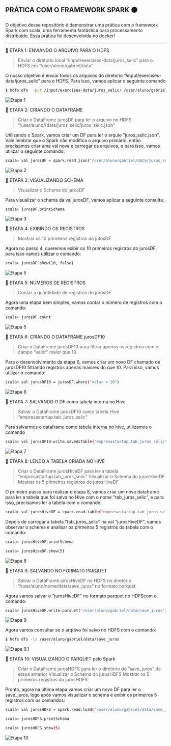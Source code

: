 ## PRÁTICA COM O FRAMEWORK SPARK 🟠

O objetivo desse repositório é demonstrar uma prática com o framework Spark com scala, uma ferramenta fantástica para processamento distribuído. Essa prática foi desenvolvida no docker!

---

📢 ETAPA 1: ENVIANDO O ARQUIVO PARA O HDFS

> Enviar o diretório local “/input/exercises-data/juros_selic” para o HDFS em “/user/aluno/gabriel/data”

O nosso objetivo é enviar todos os arquivos do diretório “/input/exercises-data/juros_selic” para o HDFS. Para isso, vamos aplicar o seguinte comando

``` bash
$ hdfs dfs  -put /input/exercises-data/juros_selic/ /user/aluno/gabriel/data
``` 

![Etapa 1](https://github.com/gacarvalho/practice-spark-dataframe/blob/main/Spark%20-%20DataFrame/Exercicio_1.png?raw=true)

📢 ETAPA 2: CRIANDO O DATAFRAME

> Criar o DataFrame jurosDF para ler o arquivo no HDFS “/user/aluno/<nome>/data/juros_selic/juros_selic.json”

Utilizando o Spark, vamos criar um DF para ler o arquio "juros_selic.json". Vale lembrar que o Spark não modifica o arquivo primário, então precisamos criar uma val nova e carregar os arquivos, e para isso, vamos utilizar o seguinte comando:
``` bash
scala> val jurosDF = spark.read.json("/user/aluno/gabriel/data/juros_selic.json")
``` 

![Etapa 2](https://github.com/gacarvalho/practice-spark-dataframe/blob/main/Spark%20-%20DataFrame/Exercicio_2.png?raw=true)

📢 ETAPA 3: VISUALIZANDO SCHEMA

> Visualizar o Schema do jurosDF

Para visualizar o schema da val jurosDF, vamos aplicar a seguinte consulta:
``` bash
scala> jurosDF.printSchema
``` 
![Etapa 3](https://github.com/gacarvalho/practice-spark-dataframe/blob/main/Spark%20-%20DataFrame/Exercicio_3.png?raw=true)

📢 ETAPA 4: EXIBINDO OS REGISTROS

> Mostrar os 10 primeiros registros do jutosDF

Agora no passo 4, queremos exibir os 10 primeiros registros do jurosDF, para isso vamos utilizar o comando:
``` bash
scala> jurosDF.show(10, false)
``` 

![Etapa 5](https://github.com/gacarvalho/practice-spark-dataframe/blob/main/Spark%20-%20DataFrame/Exercicio_4.png?raw=true)

📢 ETAPA 5: NÚMEROS DE REGISTROS

> Contar a quantidade de registros do jurosDF

Agora uma etapa bem simples, vamos contar o número de registros com o comando:

``` bash
scala> jurosDF.count
``` 
![Etapa 5](https://github.com/gacarvalho/practice-spark-dataframe/blob/main/Spark%20-%20DataFrame/Exercicio_5.png?raw=true)


📢 ETAPA 6: CRIANDO O DATAFRAME jurosDF10

> Criar o DataFrame jurosDF10 para filtrar apenas os registros com o campo “valor” maior que 10

Para o desenvolvimento da etapa 6, vamos criar um novo DF chamado de jurosDF10 filtrando registros apenas maiores do que 10. Para isso, vamos utilizar o comando: 
``` bash
scala> val jurosDF10 = jurosDF.where("valor > 10")
``` 
![Etapa 6](https://github.com/gacarvalho/practice-spark-dataframe/blob/main/Spark%20-%20DataFrame/Exercicio_6.png?raw=true)


📢 ETAPA 7: SALVANDO O DF como tabela interna no Hive

> Salvar o DataFrame jurosDF10  como tabela Hive “empresastartup.tab_juros_selic”

Para salvarmos o dataframe como tabela interna no hive, utilizamos o comando 
``` bash
scala> val jurosDF10.write.saveAsTable("empresastartup.tab_juros_selic")
``` 
![Etapa 7](https://github.com/gacarvalho/practice-spark-dataframe/blob/main/Spark%20-%20DataFrame/Exercicio_7.png?raw=true)


📢 ETAPA 8: LENDO A TABELA CRIADA NO HIVE

> Criar o DataFrame jurosHiveDF para ler a tabela “empresastartup.tab_juros_selic”
> Visualizar o Schema do jurosHiveDF
> Mostrar os 5 primeiros registros do jurosHiveDF

O primeiro passo para realizar e etapa 8, vamos criar um novo dataframe para ler a tabela que foi salva no Hive com o nome "tab_juros_selic", e para isso, precisamos ler a tabela com o comando:
``` bash
scala> val jurosHiveDF = spark.read.table("empresastartup.tab_juros_selic")
``` 
Depois de carregar a tabela "tab_juros_selic" na val "jurosHiveDF", vamos observar o schema e analisar os primeiros 5 registros da tabela com o comando:
``` bash
scala> jurosHiveDF.printSchema

scala> jurosHiveDF.show(5)
``` 
![Etapa 8](https://github.com/gacarvalho/practice-spark-dataframe/blob/main/Spark%20-%20DataFrame/Exercicio_8_9_10.png?raw=true)

📢 ETAPA 9: SALVANDO NO FORMATO PARQUET

> Salvar o DataFrame jurosHiveDF no HDFS no diretório “/user/aluno/nome/data/save_juros” no formato parquet

Agora vamos salvar o "jurosHiveDF" no formato parquet no HDFScom o comando:
``` bash
scala> jurosHiveDF.write.parquet("/user/aluno/gabriel/data/save_juros")
``` 
![Etapa 9](https://github.com/gacarvalho/practice-spark-dataframe/blob/main/Spark%20-%20DataFrame/Exercicio_11.png?raw=true)

Agora vamos consultar se o arquivo foi salvo no HDFS com o comando:
``` bash
$ hdfs dfs -ls /user/aluno/gabriel/data/save_juros
``` 
![Etapa 9.1](https://github.com/gacarvalho/practice-spark-dataframe/blob/main/Spark%20-%20DataFrame/Exercicio_12.png?raw=true)


📢 ETAPA 10: VISUALIZANDO O PARQUET pelo Spark

> Criar o DataFrame jurosHDFS para ler o diretório do “save_juros” da etapa anterior
> Visualizar o Schema do jurosHDFS
> Mostrar os 5 primeiros registros do jurosHDFS
 
Pronto, agora na última etapa vamos criar um novo DF para ler o save_juros, logo após vamos visualizar o schema e exibir os primeiros 5 registros com os comandos:
``` bash
scala> val jurosHDFS = spark.read.load("/user/aluno/gabriel/data/save_juros")

scala> jurosHDFS.printSchema

scala> jurosHDFS.show(5)
``` 
![Etapa 10](https://github.com/gacarvalho/practice-spark-dataframe/blob/main/Spark%20-%20DataFrame/Exercicio_13_14_15.png?raw=true)
